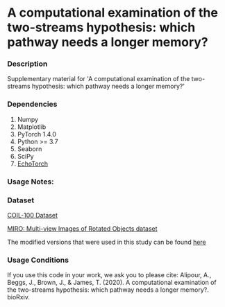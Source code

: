# A computational examination of the two-streams hypothesis: which pathway needs a longer memory?

### Description
Supplementary material for 'A computational examination of the two-streams hypothesis: which pathway needs a longer memory?'

### Dependencies
1. Numpy
2. Matplotlib
2. PyTorch 1.4.0
3. Python  >= 3.7 
4. Seaborn
5. SciPy
6. [EchoTorch](https://github.com/nschaetti/EchoTorch)

### Usage Notes:


### Dataset

[COIL-100 Dataset](https://www.cs.columbia.edu/CAVE/software/softlib/coil-100.php)

[MIRO: Multi-view Images of Rotated Objects dataset ](https://github.com/kanezaki/MIRO)

The modified versions that were used in this study can be found [here](https://drive.google.com/drive/folders/16hEoysAsPKtZOFCASWACZvt3uCrSYcGI?usp=sharing)

### Usage Conditions
If you use this code in your work, we ask you to please cite:
Alipour, A., Beggs, J., Brown, J., & James, T. (2020). A computational examination of the two-streams hypothesis: which pathway needs a longer memory?. bioRxiv.









